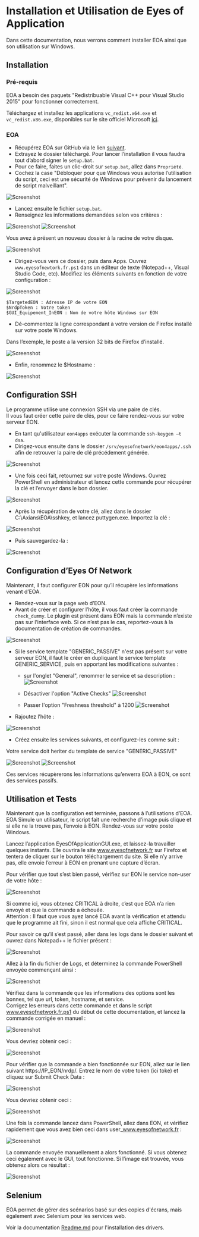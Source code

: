# Installation et Utilisation de Eyes of Application

Dans cette documentation, nous verrons comment installer EOA ainsi que son utilisation sur Windows.


## Installation

### Pré-requis

EOA a besoin des paquets "Redistribuable Visual C++ pour Visual Studio 2015" pour fonctionner correctement.

Téléchargez et installez les applications `vc_redist.x64.exe` et `vc_redist.x86.exe`, disponibles sur le site officiel Microsoft [ici](https://www.microsoft.com/fr-fr/download/details.aspx?id=48145).

### EOA

* Récupérez EOA sur GitHub via le lien [suivant](https://github.com/EyesOfNetworkCommunity/eyesofapplication/archive/master.zip).
* Extrayez le dossier téléchargé. Pour lancer l’installation il vous faudra tout d’abord signer le `setup.bat`.
 * Pour ce faire, faites un clic-droit sur `setup.bat`, allez dans `Propriété`.
 * Cochez la case "Débloquer pour que Windows vous autorise l’utilisation du script, ceci est une sécurité de Windows pour prévenir du lancement de script malveillant".

![Screenshot](Dependances/docs/DocImg/cscr1.png)

* Lancez ensuite le fichier `setup.bat`.
* Renseignez les informations demandées selon vos critères :

![Screenshot](Dependances/docs/DocImg/cscr2.png)
![Screenshot](Dependances/docs/DocImg/cscr3.png)

Vous avez à présent un nouveau dossier à la racine de votre disque.

![Screenshot](Dependances/docs/DocImg/cscr4.png)

* Dirigez-vous vers ce dossier, puis dans Apps. Ouvrez `www.eyesofnewtork.fr.ps1` dans un éditeur de texte (Notepad++, Visual Studio Code, etc). Modifiez les éléments suivants en fonction de votre configuration :

![Screenshot](Dependances/docs/DocImg/cscr5.png)

```
$TargetedEON : Adresse IP de votre EON
$NrdpToken : Votre token
$GUI_Equipement_InEON : Nom de votre hôte Windows sur EON
```

* Dé-commentez la ligne correspondant à votre version de Firefox installé sur votre poste Windows.

Dans l’exemple, le poste a la version 32 bits de Firefox d’installé.

![Screenshot](Dependances/docs/DocImg/cscr6.png)

* Enfin, renommez le $Hostname :

![Screenshot](Dependances/docs/DocImg/cscr7.png)

## Configuration SSH

Le programme utilise une connexion SSH via une paire de clés.<br/>
Il vous faut créer cette paire de clés, pour ce faire rendez-vous sur votre serveur EON.

* En tant qu'utilisateur `eon4apps` exécuter la commande `ssh-keygen –t dsa`.
* Dirigez-vous ensuite dans le dossier `/srv/eyesofnetwork/eon4apps/.ssh` afin de retrouver la paire de clé précédement générée. 

![Screenshot](Dependances/docs/DocImg/cscr8.png)

* Une fois ceci fait, retournez sur votre poste Windows. Ouvrez PowerShell en administrateur et lancez cette commande pour récupérer la clé et l’envoyer dans le bon dossier.

![Screenshot](Dependances/docs/DocImg/cscr9.png)

* Après la récupération de votre clé, allez dans le dossier C:\Axians\EOA\sshkey, et lancez puttygen.exe. Importez la clé :

![Screenshot](Dependances/docs/DocImg/cscr10.png)

* Puis sauvegardez-la :

![Screenshot](Dependances/docs/DocImg/cscr11.png)

## Configuration d’Eyes Of Network

Maintenant, il faut configurer EON pour qu’il récupère les informations venant d’EOA.

* Rendez-vous sur la page web d’EON.
* Avant de créer et configurer l’hôte, il vous faut créer la commande `check_dummy`. Le plugin est présent dans EON mais la commande n’existe pas sur l’interface web. Si ce n’est pas le cas, reportez-vous à la documentation de création de commandes.

![Screenshot](Dependances/docs/DocImg/cscr12.png)

* Si le service template "GENERIC_PASSIVE" n'est pas présent sur votre serveur EON, il faut le créer en dupliquant le service template GENERIC_SERVICE, puis en apportant les modifications suivantes :

  * sur l'onglet "General", renommer le service et sa description :
    ![Screenshot](Dependances/docs/DocImg/passv3.png)

  * Désactiver l'option "Active Checks" ![Screenshot](Dependances/docs/DocImg/passv4.png)
  * Passer l'option "Freshness threshold" à 1200 ![Screenshot](Dependances/docs/DocImg/passv4.png)

* Rajoutez l’hôte :

![Screenshot](Dependances/docs/DocImg/cscr13.png)

* Créez ensuite les services suivants, et configurez-les comme suit :

Votre service doit heriter du template de service "GENERIC_PASSIVE"

![Screenshot](Dependances/docs/DocImg/cscr14.png)
![Screenshot](Dependances/docs/DocImg/cscr15.png)

Ces services récupèrerons les informations qu’enverra EOA à EON, ce sont des services passifs.

## Utilisation et Tests

Maintenant que la configuration est terminée, passons à l’utilisations d’EOA. EOA Simule un utilisateur, le script fait une recherche d’image puis clique et si elle ne la trouve pas, l’envoie à EON. Rendez-vous sur votre poste Windows.

Lancez l’application EyesOfApplicationGUI.exe, et laissez-la travailler quelques instants. Elle ouvrira le site www.eyesofnetwork.fr sur Firefox et tentera de cliquer sur le bouton téléchargement du site. Si elle n’y arrive pas, elle envoie l’erreur à EON en prenant une capture d’écran.

Pour vérifier que tout s’est bien passé, vérifiez sur EON le service non-user de votre hôte :

![Screenshot](Dependances/docs/DocImg/cscr16.png)

Si comme ici, vous obtenez CRITICAL à droite, c’est que EOA n’a rien envoyé et que la commande a échouée.<br/>
Attention : Il faut que vous ayez lancé EOA avant la vérification et attendu que le programme ait fini, sinon il est normal que cela affiche CRITICAL.

Pour savoir ce qu’il s’est passé, aller dans les logs dans le dossier suivant et ouvrez dans Notepad++ le fichier présent :

![Screenshot](Dependances/docs/DocImg/cscr17.png)

Allez à la fin du fichier de Logs, et déterminez la commande PowerShell envoyée commençant ainsi :

![Screenshot](Dependances/docs/DocImg/cscr18.png)

Vérifiez dans la commande que les informations des options sont les bonnes, tel que url, token, hostname, et service.<br/>
Corrigez les erreurs dans cette commande et dans le script www.eyesofnetwork.fr.ps1 du début de cette documentation, et lancez la commande corrigée en manuel :

![Screenshot](Dependances/docs/DocImg/cscr19.png)

Vous devriez obtenir ceci :

![Screenshot](Dependances/docs/DocImg/cscr20.png)

Pour vérifier que la commande a bien fonctionnée sur EON, allez sur le lien suivant https://IP_EON/nrdp/. Entrez le nom de votre token (ici toke) et cliquez sur Submit Check Data :

![Screenshot](Dependances/docs/DocImg/cscr21.png)

Vous devriez obtenir ceci :

![Screenshot](Dependances/docs/DocImg/cscr22.png)

Une fois la commande lancez dans PowerShell, allez dans EON, et vérifiez rapidement que vous avez bien ceci dans user_www.eyesofnetwork.fr :

![Screenshot](Dependances/docs/DocImg/cscr23.png)

La commande envoyée manuellement a alors fonctionné. Si vous obtenez ceci également avec le GUI, tout fonctionne.
Si l’image est trouvée, vous obtenez alors ce résultat :

![Screenshot](Dependances/docs/DocImg/cscr24.png)

## Selenium

EOA permet de gérer des scénarios basé sur des copies d'écrans, mais également avec Selenium pour les services web.

Voir la documentation [Readme.md](selenium/Readme.md) pour l'installation des drivers.